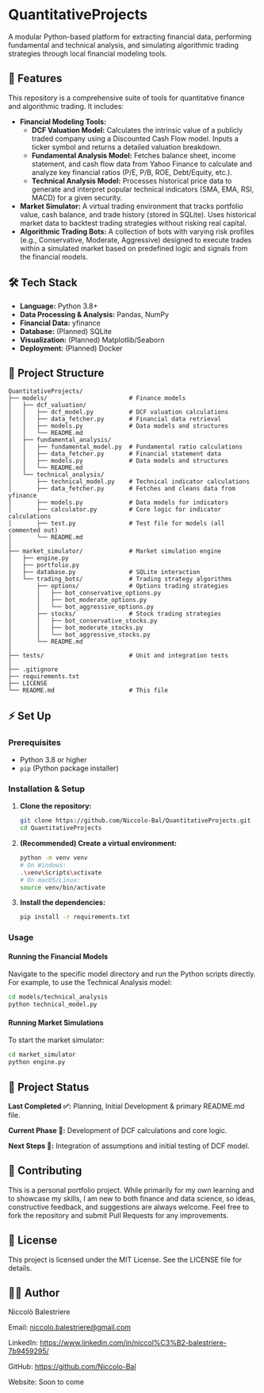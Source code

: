 # QuantitativeProjects

A modular Python-based platform for extracting financial data, performing fundamental and technical analysis, and simulating algorithmic trading strategies through local financial modeling tools.

## 🚀 Features

This repository is a comprehensive suite of tools for quantitative finance and algorithmic trading. It includes:

*   **Financial Modeling Tools:**
    *   **DCF Valuation Model:** Calculates the intrinsic value of a publicly traded company using a Discounted Cash Flow model. Inputs a ticker symbol and returns a detailed valuation breakdown.
    *   **Fundamental Analysis Model:** Fetches balance sheet, income statement, and cash flow data from Yahoo Finance to calculate and analyze key financial ratios (P/E, P/B, ROE, Debt/Equity, etc.).
    *   **Technical Analysis Model:** Processes historical price data to generate and interpret popular technical indicators (SMA, EMA, RSI, MACD) for a given security.
*   **Market Simulator:** A virtual trading environment that tracks portfolio value, cash balance, and trade history (stored in SQLite). Uses historical market data to backtest trading strategies without risking real capital.
*   **Algorithmic Trading Bots:** A collection of bots with varying risk profiles (e.g., Conservative, Moderate, Aggressive) designed to execute trades within a simulated market based on predefined logic and signals from the financial models.

## 🛠️ Tech Stack

*   **Language:** Python 3.8+
*   **Data Processing & Analysis:** Pandas, NumPy
*   **Financial Data:** yfinance
*   **Database:** (Planned) SQLite
*   **Visualization:** (Planned) Matplotlib/Seaborn
*   **Deployment:** (Planned) Docker


## 📁 Project Structure


```text
QuantitativeProjects/
├── models/                       # Finance models
│   ├── dcf_valuation/            
│   │   ├── dcf_model.py          # DCF valuation calculations
│   │   ├── data_fetcher.py       # Financial data retrieval
│   │   ├── models.py             # Data models and structures
│   │   └── README.md             
│   ├── fundamental_analysis/     
│   │   ├── fundamental_model.py  # Fundamental ratio calculations
│   │   ├── data_fetcher.py       # Financial statement data
│   │   ├── models.py             # Data models and structures
│   │   └── README.md             
│   └── technical_analysis/       
│       ├── technical_model.py    # Technical indicator calculations
│       ├── data_fetcher.py       # Fetches and cleans data from yfinance
│       ├── models.py             # Data models for indicators
│       ├── calculator.py         # Core logic for indicator calculations
│       ├── test.py               # Test file for models (all commented out)
│       └── README.md             
│
├── market_simulator/             # Market simulation engine
│   ├── engine.py
│   ├── portfolio.py
│   ├── database.py               # SQLite interaction
│   └── trading_bots/             # Trading strategy algorithms
│       ├── options/              # Options trading strategies
│       │   ├── bot_conservative_options.py
│       │   ├── bot_moderate_options.py
│       │   └── bot_aggressive_options.py
│       ├── stocks/               # Stock trading strategies
│       │   ├── bot_conservative_stocks.py
│       │   ├── bot_moderate_stocks.py
│       │   └── bot_aggressive_stocks.py
│       └── README.md
│
├── tests/                        # Unit and integration tests
│
├── .gitignore
├── requirements.txt
├── LICENSE
└── README.md                     # This file
```

## ⚡ Set Up

### Prerequisites
- Python 3.8 or higher
- `pip` (Python package installer)

### Installation & Setup

1.  **Clone the repository:**
    ```bash
    git clone https://github.com/Niccolo-Bal/QuantitativeProjects.git
    cd QuantitativeProjects
    ```

2.  **(Recommended) Create a virtual environment:**
    ```bash
    python -m venv venv
    # On Windows:
    .\venv\Scripts\activate
    # On macOS/Linux:
    source venv/bin/activate
    ```

3.  **Install the dependencies:**
    ```bash
    pip install -r requirements.txt
    ```

### Usage

#### Running the Financial Models
Navigate to the specific model directory and run the Python scripts directly. For example, to use the Technical Analysis model:

```bash
cd models/technical_analysis
python technical_model.py
```

#### Running Market Simulations
To start the market simulator:

```bash
cd market_simulator
python engine.py
```

## 📌 Project Status

__Last Completed ✅:__ Planning, Initial Development & primary README.md file.

__Current Phase 🚧:__ Development of DCF calculations and core logic.

__Next Steps 📝:__ Integration of assumptions and initial testing of DCF model.

## 🤝 Contributing

This is a personal portfolio project. While primarily for my own learning and to showcase my skills, I am new to both finance and data science, so ideas, constructive feedback, and suggestions are always welcome. Feel free to fork the repository and submit Pull Requests for any improvements.

## 📜 License

This project is licensed under the MIT License. See the LICENSE file for details.

## 👨‍💻 Author

Niccolò Balestriere

Email: niccolo.balestriere@gmail.com

LinkedIn: https://www.linkedin.com/in/niccol%C3%B2-balestriere-7b9459295/

GitHub: https://github.com/Niccolo-Bal

Website: Soon to come
